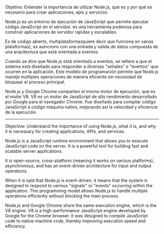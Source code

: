 Objetivo: Entender la importancia de utilizar Node.js, qué es y por qué es necesario para crear aplicaciones, apis y servicios.


Node.js es un entorno de ejecución de JavaScript que permite ejecutar código JavaScript en el servidor. es una herramienta poderosa para construir aplicaciones de servidor rápidas y escalables.


Es de código abierto, multiplataforma(quiere decir que funciona en varias plataformas), es asíncrono con una entrada y salida de datos compuesta de una arquitectura que está orientada a eventos.

Cuando se dice que Node.js está orientado a eventos, se refiere a que el sistema está diseñado para responder a diversas "señales" o "eventos" que ocurren en la aplicación. Este modelo de programación permite que Node.js maneje múltiples operaciones de manera eficiente sin necesidad de bloquear el proceso principal.


Node.js y Google Chrome comparten el mismo motor de ejecución, que es el motor V8. V8 es un motor de JavaScript de alto rendimiento desarrollado por Google para el navegador Chrome. Fue diseñado para compilar código JavaScript a código máquina nativo, mejorando así la velocidad y eficiencia de la ejecución.

-----------------------------------------------------------------------------------------------------------------------------

Objective: Understand the importance of using Node.js, what it is, and why it is necessary for creating applications, APIs, and services.


Node.js is a JavaScript runtime environment that allows you to execute JavaScript code on the server. It is a powerful tool for building fast and scalable server applications.


It is open-source, cross-platform (meaning it works on various platforms), asynchronous, and has an event-driven architecture for input and output operations.


When it is said that Node.js is event-driven, it means that the system is designed to respond to various "signals" or "events" occurring within the application. This programming model allows Node.js to handle multiple operations efficiently without blocking the main process.


Node.js and Google Chrome share the same execution engine, which is the V8 engine. V8 is a high-performance JavaScript engine developed by Google for the Chrome browser. It was designed to compile JavaScript code to native machine code, thereby improving execution speed and efficiency.

